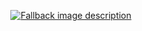 <p align="center" dir="auto">
  <a href="https://wentam.github.io/typst-on-gh//typ-build/README.typ.html" target="_blank" rel="noopener noreferrer">
    <picture>
      <source media="(prefers-color-scheme: dark)" srcset="/docs/typ-build/  README-dark.typ.svg">
      <source media="(prefers-color-scheme: light)" srcset="/docs/typ-build/  README-light.typ.svg">
      <img alt="Fallback image description" src="default-image.png">
    </picture>
  </a>
</p>
